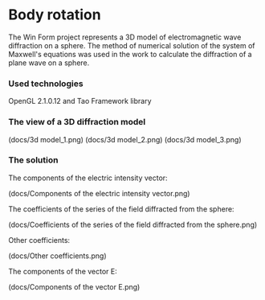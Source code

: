 # Body rotation

The Win Form project represents a 3D model of electromagnetic wave diffraction on a sphere. 
The method of numerical solution of the system of Maxwell's equations was used in the work to calculate the diffraction of a plane wave on a sphere.

### Used technologies

OpenGL 2.1.0.12 and Tao Framework library

### The view of a 3D diffraction model

(docs/3d model_1.png)
(docs/3d model_2.png)
(docs/3d model_3.png)

### The solution

The components of the electric intensity vector:

(docs/Components of the electric intensity vector.png)

The coefficients of the series of the field diffracted from the sphere:

(docs/Coefficients of the series of the field diffracted from the sphere.png)

Other coefficients:

(docs/Other coefficients.png)

The components of the vector E:

(docs/Components of the vector E.png)